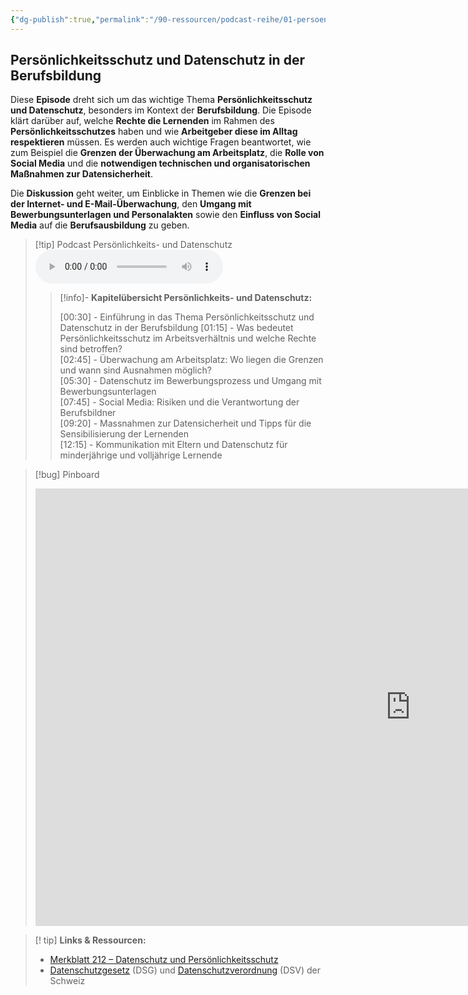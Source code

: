 ```yaml
---
{"dg-publish":true,"permalink":"/90-ressourcen/podcast-reihe/01-persoenlichkeits-und-datensschutz/","noteIcon":""}
---
```


## Persönlichkeitsschutz und Datenschutz in der Berufsbildung

Diese **Episode** dreht sich um das wichtige Thema **Persönlichkeitsschutz und Datenschutz**, besonders im Kontext der **Berufsbildung**. Die Episode klärt darüber auf, welche **Rechte die Lernenden** im Rahmen des **Persönlichkeitsschutzes** haben und wie **Arbeitgeber diese im Alltag respektieren** müssen. Es werden auch wichtige Fragen beantwortet, wie zum Beispiel die **Grenzen der Überwachung am Arbeitsplatz**, die **Rolle von Social Media** und die **notwendigen technischen und organisatorischen Maßnahmen zur Datensicherheit**.

Die **Diskussion** geht weiter, um Einblicke in Themen wie die **Grenzen bei der Internet- und E-Mail-Überwachung**, den **Umgang mit Bewerbungsunterlagen und Personalakten** sowie den **Einfluss von Social Media** auf die **Berufsausbildung** zu geben.

>[!tip] Podcast Persönlichkeits- und Datenschutz 
><audio controls><source src="https://raw.githubusercontent.com/bbk-bbw/audio/main/podcast/BBK_MB_Persoenlichkeit_und_Datenschutz_edit2.mp3" type="audio/mpeg">Your browser does not support the audio element.</audio>
>>[!info]- **Kapitelübersicht Persönlichkeits- und Datenschutz:**
>>
>>[00:30] - Einführung in das Thema Persönlichkeitsschutz und Datenschutz in der Berufsbildung 
>>[01:15] - Was bedeutet Persönlichkeitsschutz im Arbeitsverhältnis und welche Rechte sind betroffen?  
>>[02:45] - Überwachung am Arbeitsplatz: Wo liegen die Grenzen und wann sind Ausnahmen möglich?  
>>[05:30] - Datenschutz im Bewerbungsprozess und Umgang mit Bewerbungsunterlagen  
>>[07:45] - Social Media: Risiken und die Verantwortung der Berufsbildner  
>>[09:20] - Massnahmen zur Datensicherheit und Tipps für die Sensibilisierung der Lernenden  
>>[12:15] - Kommunikation mit Eltern und Datenschutz für minderjährige und volljährige Lernende

>[!bug] Pinboard
><iframe src="https://tools.fobizz.com/pinboard/public_boards/7482d954-fce4-4692-a712-dab003716955?token=1b4e27d98d6b1d4d40b6913435d2dd00" style="border:0px #ffffff none;" name="myiFrame" scrolling="no" frameborder="1" marginheight="0px" marginwidth="0px" height="700px" width="1200px" allowfullscreen></iframe>

>[! tip] **Links & Ressourcen:**
>- [Merkblatt 212 – Datenschutz und Persönlichkeitsschutz](https://www.berufsbildung.ch/de/dokumente/merkblatt-212-datenschutz-und-persoenlichkeitsschutz)
>- [Datenschutzgesetz](https://www.fedlex.admin.ch/eli/oc/2022/491/de) (DSG) und [Datenschutzverordnung](https://www.fedlex.admin.ch/eli/oc/2022/568/de) (DSV) der Schweiz

